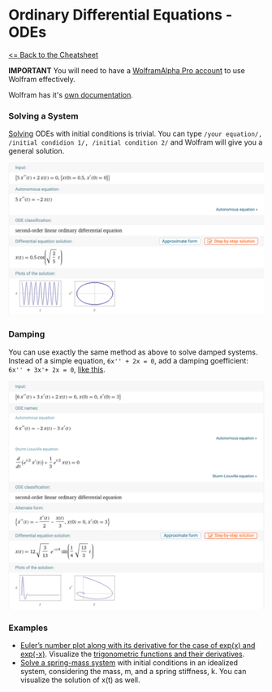 # Ordinary Differential Equations - ODEs

 [<= Back to the Cheatsheet](../WolframCheatsheet.md)

 **IMPORTANT** You will need to have a [WolframAlpha Pro account](https://www.imperial.ac.uk/admin-services/ict/self-service/computers-printing/devices-and-software/get-software/get-software-for-students/wolfram-alpha-pro/) to use Wolfram effectively.

 Wolfram has it's [own documentation](https://www.wolframalpha.com/examples/mathematics/differential-equations/).

 ### Solving a System
 [Solving](https://www.wolframalpha.com/input/?i=6x%27%27+%2B+2x%3D0%2C++x%280%29%3D0%2C+x%27%280%29%3D3) ODEs with initial conditions is trivial. You can type ```/your equation/, /initial condidion 1/, /initial condition 2/``` and Wolfram will give you a general solution.

 <img src="../wolfram_pics/ode.png">

 ### Damping
 You can use exactly the same method as above to solve damped systems. Instead of a simple equation, `6x'' + 2x = 0`, add a damping goefficient: `6x'' + 3x'+ 2x = 0`, [like this](https://www.wolframalpha.com/input/?i=6x%27%27+%2B+3x%27%2B+2x%3D0%2C++x%280%29%3D0%2C+x%27%280%29%3D3).

 <img src="../wolfram_pics/damped.png">

### Examples
 * [Euler’s number plot along with its derivative for the case of exp(x) and exp(-x)](https://www.wolframalpha.com/input/?i=plot+exp%28x%29++and+exp%28-x%29+and+derivative+exp%28x%29+and+derivative+exp%28-x%29). Visualize the [trigonometric functions and their derivatives](https://www.wolframalpha.com/input/?i=plot+sin%28x%29++and+cos%28x%29+and+derivative+sin%28x%29+and+derivative+cos%28x%29). 
* [Solve a spring-mass system](https://www.wolframalpha.com/input/?i=5x%27%27+%2B+2x+%3D+0%2C++x%280%29%3D0.5+and+x%27%280%29%3D0) with initial conditions in an idealized system, considering the mass, m, and a spring stiffness, k. You can visualize the solution of x(t) as well.
